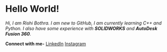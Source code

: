 # Hello World!
*Hi, I am Rishi Bothra. I am new to GitHub, I am currently learning C++ and Python. I also have some experience with **SOLIDWORKS** and **AutoDesk Fusion 360**.*

<strong>Connect with me-</strong>
[LinkedIn](https://www.linkedin.com/in/rishi-bothra/)          [Instagram](https://www.instagram.com/rishi.bothra/)